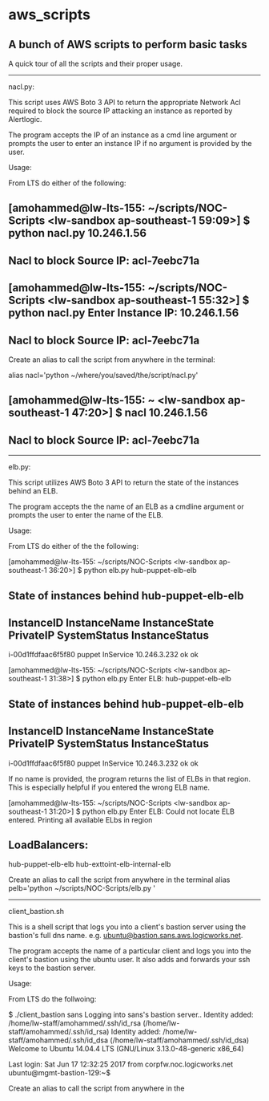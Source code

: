 # aws_scripts
A bunch of AWS scripts to perform basic tasks
--------------------------------------------------------------------------------------

A quick tour of all the scripts and their proper usage.

-------------------------------------------------------------------------------
nacl.py: 

This script uses AWS Boto 3 API to return the appropriate Network Acl
required to block the source IP attacking an instance as reported by Alertlogic. 

The program accepts the IP of an instance as a cmd line argument or prompts the 
user to enter an instance IP if no argument is provided by the user. 

Usage: 

From LTS do either of the following:

[amohammed@lw-lts-155: ~/scripts/NOC-Scripts <lw-sandbox ap-southeast-1 59:09>]
$ python nacl.py 10.246.1.56
--------------------------------------
Nacl to block Source IP: acl-7eebc71a
--------------------------------------

[amohammed@lw-lts-155: ~/scripts/NOC-Scripts <lw-sandbox ap-southeast-1 55:32>]
$ python nacl.py
Enter Instance IP: 10.246.1.56
--------------------------------------
Nacl to block Source IP: acl-7eebc71a
--------------------------------------

Create an alias to call the script from anywhere in the terminal:

alias nacl='python ~/where/you/saved/the/script/nacl.py'

[amohammed@lw-lts-155: ~ <lw-sandbox ap-southeast-1 47:20>]
$ nacl 10.246.1.56
--------------------------------------
Nacl to block Source IP: acl-7eebc71a
--------------------------------------
---------------------------------------------------------------------------------------------

elb.py:

This script utilizes AWS Boto 3 API to return the state of the instances behind an ELB.

The program accepts the the name of an ELB as a cmdline argument or prompts the user to enter
the name of the ELB.

Usage:

From LTS do either of the the following:

[amohammed@lw-lts-155: ~/scripts/NOC-Scripts <lw-sandbox ap-southeast-1 36:20>]
$ python elb.py hub-puppet-elb-elb

State of instances behind hub-puppet-elb-elb
------------------------------------------------------------------------------------------------------------------------
InstanceID           InstanceName         InstanceState        PrivateIP            SystemStatus         InstanceStatus      
------------------------------------------------------------------------------------------------------------------------
i-00d1ffdfaac6f5f80  puppet               InService            10.246.3.232         ok                   ok              


[amohammed@lw-lts-155: ~/scripts/NOC-Scripts <lw-sandbox ap-southeast-1 31:38>]
$ python elb.py
Enter ELB: hub-puppet-elb-elb

State of instances behind hub-puppet-elb-elb
------------------------------------------------------------------------------------------------------------------------
InstanceID           InstanceName         InstanceState        PrivateIP            SystemStatus         InstanceStatus      
------------------------------------------------------------------------------------------------------------------------
i-00d1ffdfaac6f5f80  puppet               InService            10.246.3.232         ok                   ok              

If no name is provided, the program returns the list of ELBs in that region. This is especially helpful if you entered the wrong ELB name.

[amohammed@lw-lts-155: ~/scripts/NOC-Scripts <lw-sandbox ap-southeast-1 31:20>]
$ python elb.py
Enter ELB: 
Could not locate ELB entered. Printing all available ELbs in region

LoadBalancers:
---------------
hub-puppet-elb-elb
hub-exttoint-elb-internal-elb

Create an alias to call the script from anywhere in the terminal
alias pelb='python ~/scripts/NOC-Scripts/elb.py '

------------------------------------------------------------------------------------------------------

client_bastion.sh

This is a shell script that logs you into a client's bastion server using the bastion's full dns name.
e.g. ubuntu@bastion.sans.aws.logicworks.net. 

The program accepts the name of a particular client and logs you into the client's bastion using the ubuntu user.
It also adds and forwards your ssh keys to the bastion server.

Usage:

From LTS do the follwoing:

$ ./client_bastion sans
Logging into sans's bastion server..
Identity added: /home/lw-staff/amohammed/.ssh/id_rsa (/home/lw-staff/amohammed/.ssh/id_rsa)
Identity added: /home/lw-staff/amohammed/.ssh/id_dsa (/home/lw-staff/amohammed/.ssh/id_dsa)
Welcome to Ubuntu 14.04.4 LTS (GNU/Linux 3.13.0-48-generic x86_64)

Last login: Sat Jun 17 12:32:25 2017 from corpfw.noc.logicworks.net
ubuntu@mgmt-bastion-129:~$ 

Create an alias to call the script from anywhere in the 
